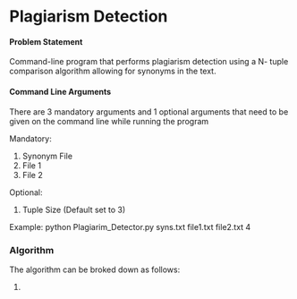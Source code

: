 # Plagiarism Detection


#### Problem Statement

Command-line program that performs plagiarism detection using a N- tuple comparison algorithm allowing for synonyms in the text.


#### Command Line Arguments

There are 3 mandatory arguments and 1 optional arguments that need to be given on the command line while running the program

Mandatory:
1) Synonym File
2) File 1 
3) File 2 

Optional:
1) Tuple Size (Default set to 3)

Example: python Plagiarim_Detector.py syns.txt file1.txt file2.txt 4


### Algorithm

The algorithm can be broked down as follows:

1) 

